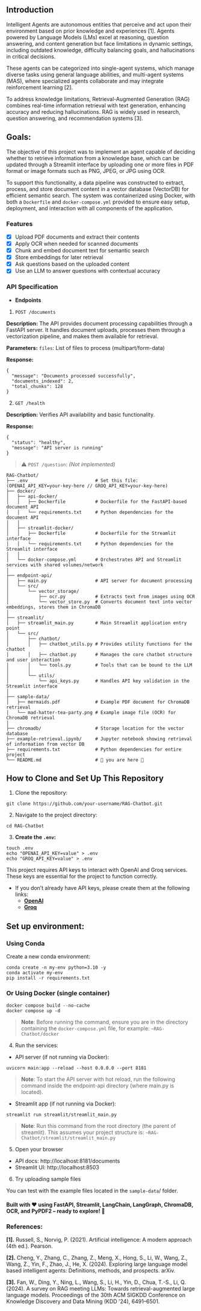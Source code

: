 ## **Introduction**

Intelligent Agents are autonomous entities that perceive and act upon their environment based on prior knowledge and experiences [1]. Agents powered by Language Models (LMs) excel at reasoning, question answering, and content generation but face limitations in dynamic settings, including outdated knowledge, difficulty balancing goals, and hallucinations in critical decisions.

These agents can be categorized into single-agent systems, which manage diverse tasks using general language abilities, and multi-agent systems (MAS), where specialized agents collaborate and may integrate reinforcement learning [2].

To address knowledge limitations, Retrieval-Augmented Generation (RAG) combines real-time information retrieval with text generation, enhancing accuracy and reducing hallucinations. RAG is widely used in research, question answering, and recommendation systems [3].

## **Goals**:
The objective of this project was to implement an agent capable of deciding whether to retrieve information from a knowledge base, which can be updated through a Streamlit interface by uploading one or more files in PDF format or image formats such as PNG, JPEG, or JPG using OCR.

To support this functionality, a data pipeline was constructed to extract, process, and store document content in a vector database (VectorDB) for efficient semantic search. The system was containerized using Docker, with both a `Dockerfile` and `docker-compose.yml` provided to ensure easy setup, deployment, and interaction with all components of the application.

### **Features**
- [x] Upload PDF documents and extract their contents  
- [x] Apply OCR when needed for scanned documents  
- [x] Chunk and embed document text for semantic search  
- [x] Store embeddings for later retrieval  
- [x] Ask questions based on the uploaded content  
- [x] Use an LLM to answer questions with contextual accuracy  

### **API Specification**

- **Endpoints**

1. `POST /documents` 

**Description:** The API provides document processing capabilities through a FastAPI server. It handles document uploads, processes them through a vectorization pipeline, and makes them available for retrieval.

**Parameters:** `files`: List of files to process (multipart/form-data)

**Response:**
```
{
  "message": "Documents processed successfully",
  "documents_indexed": 2,
  "total_chunks": 128
}
```

2. `GET /health`

**Description:** Verifies API availability and basic functionality.

**Response:**
```
{
  "status": "healthy",
  "message": "API server is running"
}
```

> ⚠️ `POST /question`: _(Not implemented)_


```
RAG-Chatbot/
├── .env                         # Set this file: (OPENAI_API_KEY=your-key-here // GROQ_API_KEY=your-key-here)
├── docker/
│   ├── api-docker/
│   │   ├── Dockerfile           # Dockerfile for the FastAPI-based document API
│   │   └── requirements.txt     # Python dependencies for the document API
│   │
│   ├── streamlit-docker/
│   │   ├── Dockerfile           # Dockerfile for the Streamlit interface
│   │   └── requirements.txt     # Python dependencies for the Streamlit interface
│   │
│   └── docker-compose.yml       # Orchestrates API and Streamlit services with shared volumes/network
│
├── endpoint-api/
│   ├── main.py                  # API server for document processing
│   └── src/
│       └── vector_storage/     
│           ├── ocr.py           # Extracts text from images using OCR
│           └── vector_store.py  # Converts document text into vector embeddings, stores them in ChromaDB
│
├── streamlit/
│   ├── streamlit_main.py        # Main Streamlit application entry point
│   └── src/
│       ├── chatbot/
│       │   ├── chatbot_utils.py # Provides utility functions for the chatbot
│       │   ├── chatbot.py       # Manages the core chatbot structure and user interaction
│       │   └── tools.py         # Tools that can be bound to the LLM
│       │
│       └── utils/
│           └── api_keys.py      # Handles API key validation in the Streamlit interface
│
├── sample-data/
│   ├── mermaids.pdf             # Example PDF document for ChromaDB retrieval
│   └── mad-hatter-tea-party.png # Example image file (OCR) for ChromaDB retrieval
│
├── chromadb/                    # Storage location for the vector database
├── example-retrieval.ipynb/     # Jupyter notebook showing retrieval of information from vector DB
├── requirements.txt             # Python dependencies for entire project
└── README.md                    # 📍 you are here 📍
```

## **How to Clone and Set Up This Repository**

1. Clone the repository:

`git clone https://github.com/your-username/RAG-Chatbot.git`

2. Navigate to the project directory:

`cd RAG-Chatbot`

3. **Create the `.env`:**

```
touch .env
echo "OPENAI_API_KEY=value" > .env
echo "GROQ_API_KEY=value" > .env
```

This project requires API keys to interact with OpenAI and Groq services. These keys are essential for the project to function correctly.

- If you don’t already have API keys, please create them at the following links:
  - [**OpenAI**](https://openai.com/index/openai-api/)
  - [**Groq**](https://console.groq.com/keys)

## **Set up environment**: 

### **Using Conda**

Create a new conda environment:

```
conda create -n my-env python=3.10 -y
conda activate my-env
pip install -r requirements.txt
```

### **Or Using Docker (single container)**

```
docker compose build --no-cache
docker compose up -d
```

> **Note**: Before running the command, ensure you are in the directory containing the `docker-compose.yml` file, for example: `~RAG-Chatbot/docker`

4. Run the services:

- API server (if not running via Docker):

`uvicorn main:app --reload --host 0.0.0.0 --port 8181`

> **Note**: To start the API server with hot reload, run the following command inside the endpoint-api directory (where main.py is located).

- Streamlit app (if not running via Docker):

`streamlit run streamlit/streamlit_main.py`

> **Note**:  Run this command from the root directory (the parent of streamlit). This assumes your project structure is:
`~RAG-Chatbot/streamlit/streamlit_main.py`

5. Open your browser

- API docs: http://localhost:8181/documents
- Streamlit UI: http://localhost:8503

6. Try uploading sample files

You can test with the example files located in the `sample-data`/ folder.

#### Built with ❤️ using FastAPI, Streamlit, LangChain, LangGraph, ChromaDB, OCR, and PyPDF2 – ready to explore! 🚀

### **References:**

**[1].** Russell, S., Norvig, P. (2021). Artificial intelligence: A modern approach (4th ed.). Pearson.

**[2].** Cheng, Y., Zhang, C., Zhang, Z., Meng, X., Hong, S., Li, W., Wang, Z., Wang, Z., Yin, F., Zhao, J., He, X. (2024). Exploring large language model based intelligent agents: Definitions, methods, and prospects. arXiv.

**[3].** Fan, W., Ding, Y., Ning, L., Wang, S., Li, H., Yin, D., Chua, T.-S., Li, Q. (2024). A survey on RAG meeting LLMs: Towards retrieval-augmented large language models. Proceedings of the 30th ACM SIGKDD Conference on Knowledge Discovery and Data Mining (KDD '24), 6491–6501.